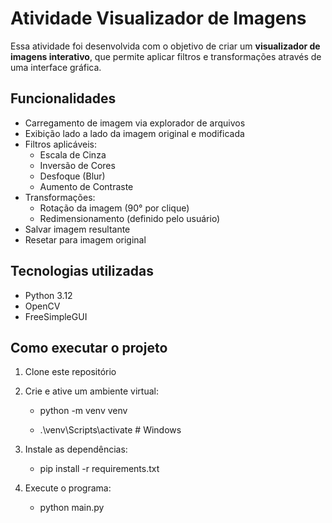  # Atividade Visualizador de Imagens

Essa atividade foi desenvolvida com o objetivo de criar um **visualizador de imagens interativo**, que permite aplicar filtros e transformações através de uma interface gráfica.

## Funcionalidades

- Carregamento de imagem via explorador de arquivos
- Exibição lado a lado da imagem original e modificada
- Filtros aplicáveis:
  - Escala de Cinza
  - Inversão de Cores
  - Desfoque (Blur)
  - Aumento de Contraste
- Transformações:
  - Rotação da imagem (90° por clique)
  - Redimensionamento (definido pelo usuário)
- Salvar imagem resultante
- Resetar para imagem original

## Tecnologias utilizadas

- Python 3.12
- OpenCV
- FreeSimpleGUI 

## Como executar o projeto

1. Clone este repositório
2. Crie e ative um ambiente virtual:

    - python -m venv venv

   -  .\venv\Scripts\activate   # Windows

3. Instale as dependências:

   -  pip install -r requirements.txt

4. Execute o programa:

   -  python main.py

